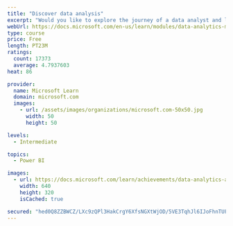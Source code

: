 ```yaml
---
title: "Discover data analysis"
excerpt: "Would you like to explore the journey of a data analyst and learn how a data analyst tells a story with data? In this module, you will explore the different roles in data and learn the different tasks of a data analyst."
webUrl: https://docs.microsoft.com/en-us/learn/modules/data-analytics-microsoft/
type: course
price: Free
length: PT23M
ratings:
  count: 17373
  average: 4.7937603
heat: 86

provider:
  name: Microsoft Learn
  domain: microsoft.com
  images:
    - url: /assets/images/organizations/microsoft.com-50x50.jpg
      width: 50
      height: 50

levels:
  - Intermediate

topics:
  - Power BI

images:
  - url: https://docs.microsoft.com/learn/achievements/data-analytics-and-microsoft-social.png
    width: 640
    height: 320
    isCached: true

secured: "hed0Q8ZZBWCZ/LXc9zQPl3HakCrgY6XfsNGXtWjOD/5VE3TqhJl6IJoFhnTUFgrl/1/jUgDvcjMWQF3hxqBTdwizkYFPdtMr5IfycUdZDf4SW7f2nqAFCl4fcZeUcefj0Gsnfj+K6iV9Aso0AEzGIavuenObL06uxbq0XsnclSqe4er2REHsK8LRyWiH/SwIVfV1pnnJIFpRkJeiWyDuJ5px/jv11VGUF0iQI5bghq/GEbchwuMFHkMxpx7bv735b5E3mzfmVmeFdCb33h+BrXtMUGOSp25tW6YRldzPNedKm2VSjZdGuaqKggXcNxOsu1+7gMxTAiXQzX9ouFmDKkxv8nOk/CDM+zjoWjj9WT7sArBTs3T6hedfbmg3JSFmMc1LQ1qpTYtUkQQ4rOalMqWlJ9rBC5inSEEGqc4nSPoxLr30lvhXH4Jg5horE99+;rd3WYHw5lStd5l+qEO6iUA=="
---
```


